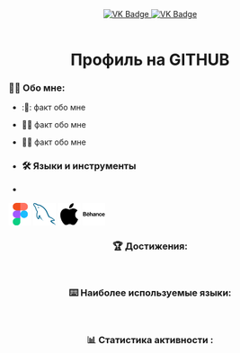 <div id="badges" align ="center"> 
  <a href= "https://vk.com/whoiamforyou"> 
    <img src = "https://img.shields.io/badge/VK-blue?style=for-the-badge&logo=VK&logoColor=white" alt="VK Badge"/>
  </a>

  <a href= "https://mail.google.com/mail/u/1/#inbox"> 
    <img src = "https://img.shields.io/badge/EMAIL-red?style=for-the-badge&logo=Gmail&logoColor=white" alt="VK Badge"/>
  </a>
  
  <div id="viewprof" align=" center">
  <img src="https://komarev.com/ghpvc/?username=qwq12345678A&style=flat-square&color=ff69b4" alt=""/›
‹/ div>                                                                                                                                    


<div id="heythere" align="lcenter">
<h1> Профиль на GITHUB
</h1>
<div id="heythere" align="left"> 

### 👨‍💻 Обо мне:

- :🧠: факт обо мне
- :man_pilot: факт обо мне
- :biking_man: факт обо мне

- ### :hammer_and_wrench: Языки и инструменты
- <div>
<img src= "https://github.com/devicons/devicon/blob/master/icons/figma/figma-original.svg" width="40" heights="40" />
<img src= "https://github.com/devicons/devicon/blob/master/icons/mysql/mysql-original.svg" width="40" heights="40" />
<img src= "https://github.com/devicons/devicon/blob/master/icons/apple/apple-original.svg" width="40" height="40" />
<img src= "https://github.com/devicons/devicon/blob/master/icons/behance/behance-plain-wordmark.svg" width="40" height="40" />
</div>

### :trophy: Достижения:
<div>
  <img src="https://github-profile-trophy.vercel.app/?username=qwq12345678A" alt=""/>
</div>

### :keyboard: Наиболее используемые языки:
<div>
  <img src="https://github-readme-stats.vercel.app/api/top-langs/?username=qwq12345678A" alt=""/>
</div>

### :bar_chart: Статистика активности :

<div>
  <img src="https://github-readme-activity-graph.vercel.app/graph?username=qwq12345678A&theme=react-dark" alt=""/›
</div>
